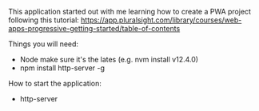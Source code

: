 This application started out with me learning how to create a PWA project following this tutorial:
 https://app.pluralsight.com/library/courses/web-apps-progressive-getting-started/table-of-contents

Things you will need:
- Node make sure it's the lates (e.g. nvm install v12.4.0) 
- npm install http-server -g

How to start the application: 

- http-server
